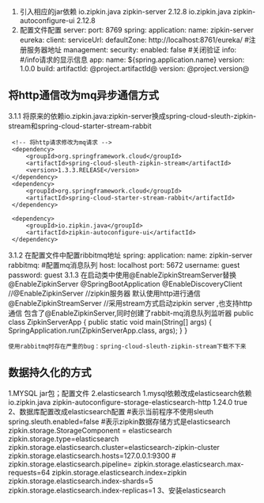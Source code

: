 1. 引入相应的jar依赖
	<!-- 引入zipkin-server -->
    <dependency>
        <groupId>io.zipkin.java</groupId>
        <artifactId>zipkin-server</artifactId>
        <version>2.12.8</version>
    </dependency>
     <!--引入zipkin-server 图形化界面-->
    <dependency>
        <groupId>io.zipkin.java</groupId>
        <artifactId>zipkin-autoconfigure-ui</artifactId>
        <version>2.12.8</version>
    </dependency>
2. 配置文件配置
    server: 
     port: 8769
    spring: 
     application: 
      name: zipkin-server
    eureka: 
     client: 
      serviceUrl: 
       defaultZone: http://localhost:8761/eureka/ #注册服务器地址
    management: 
     security: 
      enabled: false #关闭验证
    info: #/info请求的显示信息
     app: 
      name: ${spring.application.name}
      version: 1.0.0
     build: 
      artifactId: @project.artifactId@
      version: @project.version@
      
 
 ## 将http通信改为mq异步通信方式
 3.1.1 将原来的依赖io.zipkin.java:zipkin-server换成spring-cloud-sleuth-zipkin-stream和spring-cloud-starter-stream-rabbit　
     <!-- 引入zipkin-server -->
     <!-- <dependency>
         <groupId>io.zipkin.java</groupId>
         <artifactId>zipkin-server</artifactId>
     </dependency> -->
     
     <!-- 将http请求修改为mq请求 -->
     <dependency>
         <groupId>org.springframework.cloud</groupId>
         <artifactId>spring-cloud-sleuth-zipkin-stream</artifactId>
         <version>1.3.3.RELEASE</version>
     </dependency>
     <dependency>
         <groupId>org.springframework.cloud</groupId>
         <artifactId>spring-cloud-starter-stream-rabbit</artifactId>
     </dependency>
     
     <dependency>
         <groupId>io.zipkin.java</groupId>
         <artifactId>zipkin-autoconfigure-ui</artifactId>
     </dependency>
3.1.2 在配置文件中配置ribbitmq地址
    spring: 
     application: 
      name: zipkin-server
     rabbitmq: #配置mq消息队列
      host: localhost 
      port: 5672 
      username: guest 
      password: guest
3.1.3 在启动类中使用@EnableZipkinStreamServer替换@EnableZipkinServer
    @SpringBootApplication
    @EnableDiscoveryClient
    //@EnableZipkinServer  //zipkin服务器 默认使用http进行通信
    @EnableZipkinStreamServer //采用stream方式启动zipkin server ,也支持http通信 包含了@EnableZipkinServer,同时创建了rabbit-mq消息队列监听器
    public class ZipkinServerApp {
        public static void main(String[] args) {
            SpringApplication.run(ZipkinServerApp.class, args);
        }
    }
    
    使用rabbitmq时存在严重的bug：spring-cloud-sleuth-zipkin-stream下载不下来
    
 ## 数据持久化的方式
1.MYSQL
    jar包；配置文件
2.elasticsearch
    1.mysql依赖改成elasticsearch依赖
        <!-- 添加 spring-data-elasticsearch的依赖 -->
        <dependency>
            <groupId>io.zipkin.java</groupId>
            <artifactId>zipkin-autoconfigure-storage-elasticsearch-http</artifactId>
            <version>1.24.0</version>
            <optional>true</optional>
        </dependency> 
    2、数据库配置改成elasticsearch配置
        #表示当前程序不使用sleuth
        spring.sleuth.enabled=false
        #表示zipkin数据存储方式是elasticsearch
        zipkin.storage.StorageComponent = elasticsearch
        zipkin.storage.type=elasticsearch
        zipkin.storage.elasticsearch.cluster=elasticsearch-zipkin-cluster
        zipkin.storage.elasticsearch.hosts=127.0.0.1:9300
        # zipkin.storage.elasticsearch.pipeline=
        zipkin.storage.elasticsearch.max-requests=64
        zipkin.storage.elasticsearch.index=zipkin
        zipkin.storage.elasticsearch.index-shards=5
        zipkin.storage.elasticsearch.index-replicas=1
     3、安装elasticsearch


 
    